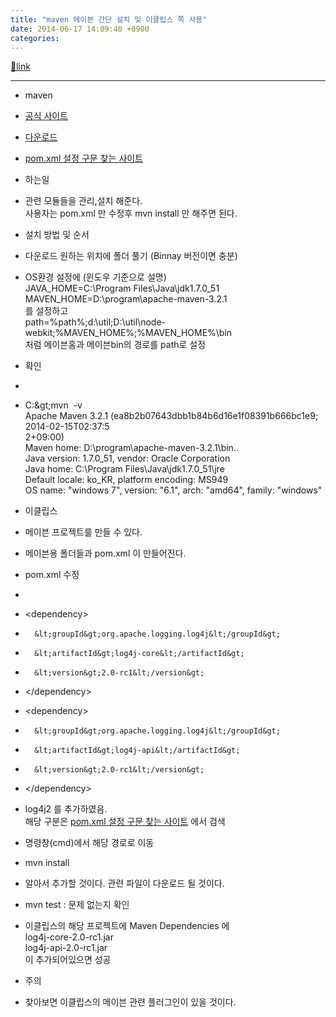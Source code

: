 ```yaml
---
title: "maven 메이븐 간단 설치 및 이클립스 쪽 사용"
date: 2014-06-17 14:09:40 +0900
categories: 
---
```

[🔗link](http://www.mins01.com/mh/tech/read/885)
***


- maven
- [공식 사이트](http://maven.apache.org/ "공식 사이트")
- [다운로드](http://maven.apache.org/download.cgi "다운로드")

- [pom.xml 설정 구문 찾는 사이트](http://mvnrepository.com/ "pom.xml 설정 구문 찾는 사이트")
- 하는일
- 관련 모듈들을 관리,설치 해준다.  
사용자는 pom.xml 만 수정후 mvn install 만 해주면 된다.

- 설치 방법 및 순서
- 다운로드 원하는 위치에 폴더 풀기 (Binnay 버전이면 충분)
- OS환경 설정에 (윈도우 기준으로 설명)  
JAVA_HOME=C:\Program Files\Java\jdk1.7.0_51  
MAVEN_HOME=D:\program\apache-maven-3.2.1  
를 설정하고  
path=%path%;d:\util;D:\util\node-webkit;%MAVEN_HOME%;%MAVEN_HOME%\bin  
처럼 메이븐홈과 메이븐bin의 경로를 path로 설정
- 확인
- 
- C:\&gt;mvn  -v  
Apache Maven 3.2.1 (ea8b2b07643dbb1b84b6d16e1f08391b666bc1e9; 2014-02-15T02:37:5  
2+09:00)  
Maven home: D:\program\apache-maven-3.2.1\bin\..  
Java version: 1.7.0_51, vendor: Oracle Corporation  
Java home: C:\Program Files\Java\jdk1.7.0_51\jre  
Default locale: ko_KR, platform encoding: MS949  
OS name: "windows 7", version: "6.1", arch: "amd64", family: "windows"


- 이클립스
- 메이븐 프로젝트를 만들 수 있다.
- 메이븐용 폴더들과 pom.xml 이 만들어진다.

- pom.xml 수정
- 
- 	&lt;dependency&gt;
- 		&lt;groupId&gt;org.apache.logging.log4j&lt;/groupId&gt;
- 		&lt;artifactId&gt;log4j-core&lt;/artifactId&gt;
- 		&lt;version&gt;2.0-rc1&lt;/version&gt;
- 	&lt;/dependency&gt;
- 	&lt;dependency&gt;
- 		&lt;groupId&gt;org.apache.logging.log4j&lt;/groupId&gt;
- 		&lt;artifactId&gt;log4j-api&lt;/artifactId&gt;
- 		&lt;version&gt;2.0-rc1&lt;/version&gt;
- 	&lt;/dependency&gt;
- log4j2 를 추가하였음.  
해당 구분은 [pom.xml 설정 구문 찾는 사이트](http://mvnrepository.com/ "pom.xml 설정 구문 찾는 사이트") 에서 검색

- 명령창(cmd)에서 해당 경로로 이동
- mvn install
- 알아서 추가할 것이다. 관련 파일이 다운로드 될 것이다.
- mvn test : 문제 없는지 확인

- 이클립스의 해당 프로젝트에 Maven Dependencies 에   
log4j-core-2.0-rc1.jar  
log4j-api-2.0-rc1.jar  
이 추가되어있으면 성공


- 주의
- 찾아보면 이클립스의 메이븐 관련 플러그인이 있을 것이다.



